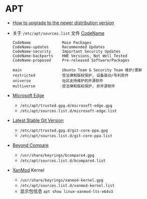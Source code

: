 # APT

- [How to upgrade to the newer distribution version](http://help.ubuntu.com/community/UpgradeNotes)

- 关于 `/etc/apt/sources.list` 文件 [CodeName](https://wiki.ubuntu.com/Releases)

  ```
  CodeName              Main Packages
  CodeName-updates      Recommended Updates
  CodeName-security     Important Security Updates
  CodeName-backports    HWE Versions, Not Well Tested
  CodeName-proposed     Pre-released Software/Packages

  main                  Ubuntu Team & Security Team 维护/更新
  restricted            受法律和版权保护, 设备驱动/专利软件
  universe              社区支持维护的开源软件
  multiverse            受法律和版权保护, 非开源软件
  ```

- [Microsoft Edge](https://www.microsoft.com/en-us/edge/download?form=MA13FJ)
  * `/etc/apt/trusted.gpg.d/microsoft-edge.gpg`
  * `/etc/apt/sources.list.d/microsoft-edge.list`

- [Latest Stable Git Version](https://git-scm.com/download/linux)
  * `/etc/apt/trusted.gpg.d/git-core-ppa.gpg`
  * `/etc/apt/sources.list.d/git-core-ppa.list`

- [Beyond Compare](https://www.scootersoftware.com/download)
  * `/usr/share/keyrings/bcompare4.gpg`
  * `/etc/apt/sources.list.d/bcompare4.list`

- [XanMod](https://xanmod.org) Kernel
  * `/usr/share/keyrings/xanmod-kernel.gpg`
  * `/etc/apt/sources.list.d/xanmod-kernel.list`
  * 显示包信息 `apt show linux-xanmod-lts-x64v3`
